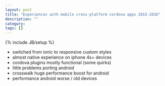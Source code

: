 ```yaml
---
layout: post
title: "Experiences with mobile cross-platform cordova apps 2015-2016"
description: ""
category: 
tags: []
---
```

{% include JB/setup %}

- switched from ionic to responsive custom styles
- almost native experience on iphone 4s+ devices
- cordova plugins mostly functional (some quirks)
- little problems porting android
- crosswalk huge performance boost for android
- performance android worse / old devices
